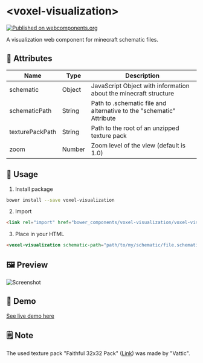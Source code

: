 # \<voxel-visualization\>

[![Published on webcomponents.org](https://img.shields.io/badge/webcomponents.org-published-blue.svg)](https://www.webcomponents.org/element/florianfe/voxel-visualization)

A visualization web component for minecraft schematic files.

## 📒 Attributes

| Name  | Type | Description |
| ------------- | ------------- | ------------- |
| schematic  | Object | JavaScript Object with information about the minecraft structure |
| schematicPath  | String | Path to .schematic file and alternative to the "schematic" Attribute |
| texturePackPath  | String  | Path to the root of an unzipped texture pack |
| zoom  | Number  | Zoom level of the view (default is 1.0) |

## 🚀 Usage

1. Install package
```bash
bower install --save voxel-visualization
```

2. Import
```html
<link rel="import" href="bower_components/voxel-visualization/voxel-visualization.html">
```

3. Place in your HTML
```html
<voxel-visualization schematic-path="path/to/my/schematic/file.schematic"></voxel-visualization>
```

## 🖼 Preview
![Screenshot](https://florianfe.github.io/screenshots/voxel-visualization/screenshot.png)

## 👀 Demo
[See live demo here](https://florianfe.github.io/webcomponents/voxel-visualization/demo/)

## 🗒 Note
The used texture pack "Faithful 32x32 Pack" (<a href="https://www.minecraftforum.net/forums/mapping-and-modding-java-edition/resource-packs/1223254-faithful-32x32-pack-update-red-cat-clay-1-8">Link</a>) was made by "Vattic".
